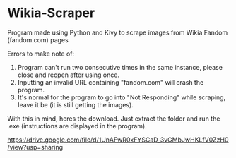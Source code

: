 # Wikia-Scraper
Program made using Python and Kivy to scrape images from Wikia Fandom (fandom.com) pages

Errors to make note of:
1. Program can't run two consecutive times in the same instance, please close and reopen after using once.
2. Inputting an invalid URL containing "fandom.com" will crash the program.
3. It's normal for the program to go into "Not Responding" while scraping, leave it be (it is still getting the images).

With this in mind, heres the download. Just extract the folder and run the .exe (instructions are displayed in the program).

https://drive.google.com/file/d/1UnAFwR0xFYSCaD_3vGMbJwHKLfV0ZzH0/view?usp=sharing
